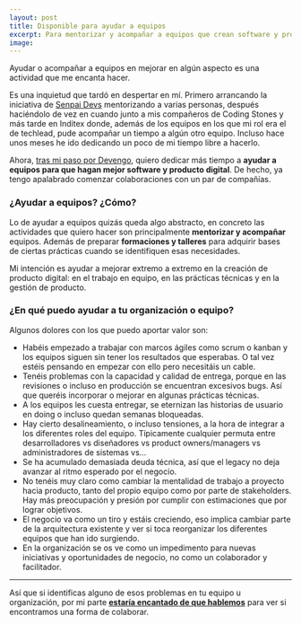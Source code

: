 ```yaml
---
layout: post
title: Disponible para ayudar a equipos
excerpt: Para mentorizar y acompañar a equipos que crean software y producto digital en mejorar su forma de trabajar, tanto en prácticas de gestión como técnicas.
image:
---
```


Ayudar o acompañar a equipos en mejorar en algún aspecto es una actividad que me encanta hacer.

Es una inquietud que tardó en despertar en mí. Primero arrancando la iniciativa de [Senpai Devs](http://senpaidevs.github.io/) mentorizando a varias personas, después haciéndolo de vez en cuando junto a mis compañeros de Coding Stones y más tarde en Inditex donde, además de los equipos en los que mi rol era el de techlead, pude acompañar un tiempo a algún otro equipo. Incluso hace unos meses he ido dedicando un poco de mi tiempo libre a hacerlo.

Ahora, [tras mi paso por Devengo](https://twitter.com/dani_latorre/status/1282609209482399745), quiero dedicar más tiempo a **ayudar a equipos para que hagan mejor software y producto digital**. De hecho, ya tengo apalabrado comenzar colaboraciones con un par de compañías.

### ¿Ayudar a equipos? ¿Cómo?

Lo de ayudar a equipos quizás queda algo abstracto, en concreto las actividades que quiero hacer son principalmente **mentorizar y acompañar** equipos. Además de preparar **formaciones y talleres** para adquirir bases de ciertas prácticas cuando se identifiquen esas necesidades.

Mi intención es ayudar a mejorar extremo a extremo en la creación de producto digital: en el trabajo en equipo, en las prácticas técnicas y en la gestión de producto.

### ¿En qué puedo ayudar a tu organización o equipo?

Algunos dolores con los que puedo aportar valor son:

- Habéis empezado a trabajar con marcos ágiles como scrum o kanban y los equipos siguen sin tener los resultados que esperabas. O tal vez estéis pensando en empezar con ello pero necesitáis un cable.
- Tenéis problemas con la capacidad y calidad de entrega, porque en las revisiones o incluso en producción se encuentran excesivos bugs. Así que queréis incorporar o mejorar en algunas prácticas técnicas.
- A los equipos les cuesta entregar, se eternizan las historias de usuario en doing o incluso quedan semanas bloqueadas.
- Hay cierto desalineamiento, o incluso tensiones, a la hora de integrar a los diferentes roles del equipo. Típicamente cualquier permuta entre desarrolladores vs diseñadores vs product owners/managers vs administradores de sistemas vs...
- Se ha acumulado demasiada deuda técnica, así que el legacy no deja avanzar al ritmo esperado por el negocio.
- No tenéis muy claro como cambiar la mentalidad de trabajo a proyecto hacia producto, tanto del propio equipo como por parte de stakeholders. Hay más preocupación y presión por cumplir con estimaciones que por lograr objetivos.
- El negocio va como un tiro y estáis creciendo, eso implica cambiar parte de la arquitectura existente y ver si toca reorganizar los diferentes equipos que han ido surgiendo.
- En la organización se os ve como un impedimento para nuevas iniciativas y oportunidades de negocio, no como un colaborador y facilitador.

---

Así que si identificas alguno de esos problemas en tu equipo u organización, por mi parte **[estaría encantado de que hablemos](mailto:dani@danilat.com)** para ver si encontramos una forma de colaborar.

